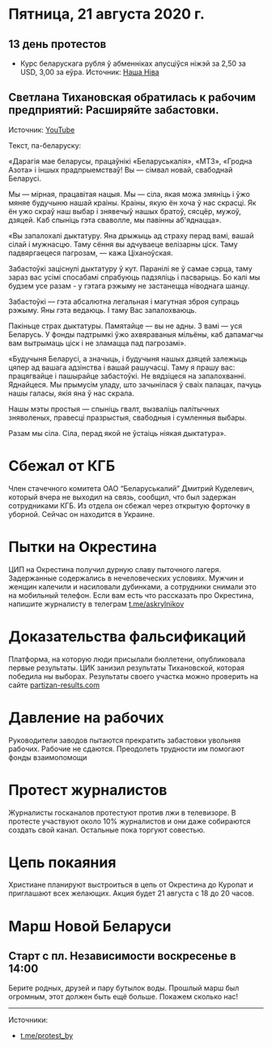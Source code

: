 # Пятница, 21 августа 2020 г.
## 13 день протестов

- Курс беларускага рубля ў абменніках апусціўся ніжэй за 2,50 за USD, 3,00 за еўра. Источник: [Наша Нiва](https://t.me/nashaniva/11372)


## Светлана Тихановская обратилась к рабочим предприятий: Расширяйте забастовки. 

Источник: [YouTube](https://youtu.be/_RKyRtD5Npk)

Текст, па-беларуску:

«Дарагія мае беларусы, працаўнікі «Беларуськалія», «МТЗ», «Гродна Азота» і іншых прадпрыемстваў! Вы — сімвал новай, свабоднай Беларусі. 

Мы — мірная, працавітая нацыя. Мы — сіла, якая можа змяніць і ўжо мяняе будучыню нашай краіны. Краіны, якую ён хоча ў нас скрасці. Як ён ужо скраў наш выбар і знявечыў нашых братоў, сясцёр, мужоў, дзяцей. Каб спыніць гэта сваволле, мы павінны аб'яднацца».

«Вы запалохалі дыктатуру. Яна дрыжыць ад страху перад вамі, вашай сілай і мужнасцю. Таму сёння вы адчуваеце велізарны ціск. Таму падвяргаецеся пагрозам, — кажа Ціханоўская. 

Забастоўкі заціснулі дыктатуру ў кут. Паранілі яе ў самае сэрца, таму зараз вас усімі спосабамі спрабуюць падзяліць і пасварыць. Бо калі мы будзем усе разам - у гэтага рэжыму не застанецца ніводнага шанцу.

Забастоўкі — гэта абсалютна легальная і магутная зброя супраць рэжыму. Яны гэта ведаюць. І таму Вас запалохваюць.

Пакіньце страх дыктатуры. Памятайце — вы не адны. З вамі — уся Беларусь. У фонды падтрымкі ўжо ахвяраваныя мільёны, каб дапамагчы вам вытрымаць ціск і не зламацца пад пагрозамі».

«Будучыня Беларусі, а значыць, і будучыня нашых дзяцей залежыць цяпер ад вашага адзінства і вашай рашучасці. Таму я прашу вас: працягвайце і пашырайце забастоўкі. Не вядзіцеся на запалохванні. Яднайцеся. Мы прымусім уладу, што зачынілася ў сваіх палацах, пачуць нашы галасы, якія яна ў нас скрала.

Нашы мэты простыя — спыніць гвалт, вызваліць палітычных зняволеных, правесці празрыстыя, свабодныя і сумленныя выбары.

Разам мы сіла. Сіла, перад якой не ўстаіць ніякая дыктатура».

# Сбежал от КГБ

Член стачечного комитета ОАО “Беларуськалий” Дмитрий Куделевич, который вчера не выходил на связь, сообщил, что был задержан сотрудниками КГБ. Из отдела он сбежал через открытую форточку в уборной. Сейчас он находится в Украине.


# Пытки на Окрестина

ЦИП на Окрестина получил дурную славу пыточного лагеря. Задержанные содержались в нечеловеческих условиях. Мужчин и женщин калечили и насиловали дубинками, а сотрудники снимали это на мобильный телефон. Если вам есть что рассказать про Окрестина, напишите журналисту в телеграм [t.me/askrylnikov](https://t.me/askrylnikov)


# Доказательства фальсификаций

Платформа, на которую люди присылали бюллетени, опубликовала первые результаты. ЦИК занизил результаты Тихановской, которая победила ны выборах. Результаты своего участка можно проверить на сайте [partizan-results.com](https://partizan-results.com)


# Давление на рабочих

Руководители заводов пытаются прекратить забастовки увольняя рабочих. Рабочие не сдаются. Преодолеть трудности им помогают фонды взаимопомощи


# Протест журналистов

Журналисты госканалов протестуют против лжи в телевизоре. В протесте участвуют около 10% журналистов и они даже собираются создать свой канал. Остальные пока торгуют совестью.

# Цепь покаяния

Христиане планируют выстроиться в цепь от Окрестина до Куропат и приглашают всех желающих. Акция будет 21 августа с 18 до 20 часов. 




# Марш Новой Беларуси

## Старт с пл. Независимости воскресенье в 14:00

Берите родных, друзей и пару бутылок воды. Прошлый марш был огромным, этот должен быть ещё больше. Покажем сколько нас\!


---

Источники: 

- [t.me/protest\_by](https://t.me/protest_by)

